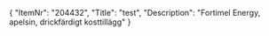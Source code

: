 {
  "ItemNr": "204432",
  "Title": "test",
  "Description": "Fortimel Energy, apelsin, drickfärdigt kosttillägg"
}